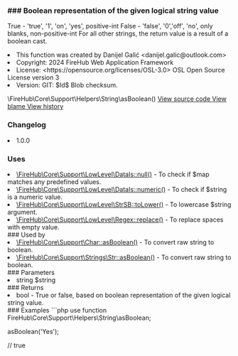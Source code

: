 <title># asBoolean</title>

<code-block lang="php">
<![CDATA[function \FireHub\Core\Support\Helpers\String\asBoolean(string $string):bool]]>
</code-block>













### ### Boolean representation of the given logical string value

<p><format style="italic">True - 'true', '1', 'on', 'yes', positive-int
False - 'false', '0','off', 'no', only blanks, non-positive-int
For all other strings, the return value is a result of a boolean cast.</format></p>

<deflist>
    <def title="Function basic info:">
        <list><li>This function was created by Danijel Galić &lt;danijel.galic@outlook.com&gt;</li><li>Copyright: 2024 FireHub Web Application Framework</li><li>License: &lt;https://opensource.org/licenses/OSL-3.0&gt; OSL Open Source License version 3</li><li>Version: GIT: $Id$ Blob checksum.</li></list>
    </def>
</deflist>

<deflist><def title="Fully Qualified Function Name:">
        \FireHub\Core\Support\Helpers\String\asBoolean()
    </def><def title="Source code:">
        <a href="https://github.com/The-FireHub-Project/Core/blob/develop-pre-alpha-m1/src/support/helpers/string.php#L47">
            View source code
        </a>
    </def>
    <def title="Blame:">
        <a href="https://github.com/The-FireHub-Project/Core/blame/develop-pre-alpha-m1/src/support/helpers/string.php">
            View blame
        </a>
    </def>
    <def title="History:">
        <a href="https://github.com/The-FireHub-Project/Core/commits/develop-pre-alpha-m1/src/support/helpers/string.php">
            View history
        </a>
    </def></deflist>
### Changelog
<deflist>
    <def title="Version history:">
        <list><li>1.0.0</li></list>
    </def>
</deflist>


### Uses
<deflist>
    <def title="This function uses:">
        <list><li><a href="DataIs.md#null()">\FireHub\Core\Support\LowLevel\DataIs::null()</a>  - <format style="italic">To check if $map matches any predefined values.</format></li><li><a href="DataIs.md#numeric()">\FireHub\Core\Support\LowLevel\DataIs::numeric()</a>  - <format style="italic">To check if $string is a numeric value.</format></li><li><a href="StrSB.md#tolower()">\FireHub\Core\Support\LowLevel\StrSB::toLower()</a>  - <format style="italic">To lowercase $string argument.</format></li><li><a href="Regex.md#replace()">\FireHub\Core\Support\LowLevel\Regex::replace()</a>  - <format style="italic">To replace spaces with empty value.</format></li></list>
    </def>
</deflist>
### Used by
<deflist>
    <def title="This function is used by:">
        <list><li><a href="Char.md#asboolean()">\FireHub\Core\Support\Char::asBoolean()</a>  - <format style="italic">To convert raw string to boolean.</format></li><li><a href="Str.md#asboolean()">\FireHub\Core\Support\Strings\Str::asBoolean()</a>  - <format style="italic">To convert raw string to boolean.</format></li></list>
    </def>
</deflist>
### Parameters
<deflist>
    <def title="This function has parameters:">
        <list><li>string <format style="bold">$string</format></li></list>
    </def>
</deflist>
### Returns
<deflist>
    <def title="This function returns:">
        <list><li>bool - <format style="italic">True or false, based on boolean representation of the given logical string value.</format></li></list>
    </def>
</deflist>
### Examples
```php
use function FireHub\Core\Support\Helpers\String\asBoolean;

asBoolean('Yes');

// true
```
